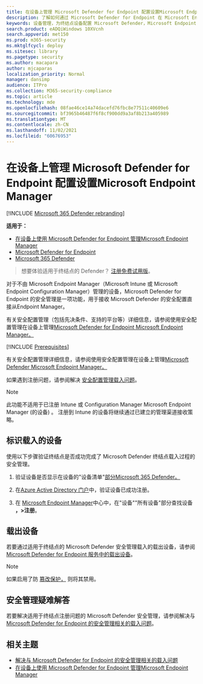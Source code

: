 ```yaml
---
title: 在设备上管理 Microsoft Defender for Endpoint 配置设置Microsoft Endpoint Manager
description: 了解如何通过 Microsoft Defender for Endpoint 在 Microsoft Endpoint Manager启用安全设置。
keywords: 设备管理，为终结点设备配置 Microsoft Defender，Microsoft Endpoint Manager
search.product: eADQiWindows 10XVcnh
search.appverid: met150
ms.prod: m365-security
ms.mktglfcycl: deploy
ms.sitesec: library
ms.pagetype: security
ms.author: macapara
author: mjcaparas
localization_priority: Normal
manager: dansimp
audience: ITPro
ms.collection: M365-security-compliance
ms.topic: article
ms.technology: mde
ms.openlocfilehash: 08fae46ce14a74dacefd76fbc8e77511c40609e6
ms.sourcegitcommit: bf3965b46487f6f8cf900dd9a3af8b213a405989
ms.translationtype: MT
ms.contentlocale: zh-CN
ms.lasthandoff: 11/02/2021
ms.locfileid: "60676953"
---
```

# <a name="manage-microsoft-defender-for-endpoint-configuration-settings-on-devices-with-microsoft-endpoint-manager"></a>在设备上管理 Microsoft Defender for Endpoint 配置设置Microsoft Endpoint Manager

[!INCLUDE [Microsoft 365 Defender rebranding](../../includes/microsoft-defender.md)]

**适用于：**

- [在设备上使用 Microsoft Defender for Endpoint 管理Microsoft Endpoint Manager](/mem/intune/protect/mde-security-integration)
- [Microsoft Defender for Endpoint](https://go.microsoft.com/fwlink/p/?linkid=2154037)
- [Microsoft 365 Defender](https://go.microsoft.com/fwlink/?linkid=2118804)


> 想要体验适用于终结点的 Defender？ [注册免费试用版](https://signup.microsoft.com/create-account/signup?products=7f379fee-c4f9-4278-b0a1-e4c8c2fcdf7e&ru=https://aka.ms/MDEp2OpenTrial?ocid=docs-wdatp-configureendpointsscript-abovefoldlink)。


对于不由 Microsoft Endpoint Manager（Microsoft Intune 或 Microsoft Endpoint Configuration Manager）管理的设备，Microsoft Defender for Endpoint 的安全管理是一项功能，用于接收 Microsoft Defender 的安全配置直接从Endpoint Manager。


有关安全配置管理（包括先决条件、支持的平台等）详细信息，请参阅使用安全配置管理在设备上管理[Microsoft Defender for Endpoint Microsoft Endpoint Manager。](/mem/intune/protect/mde-security-integration)



[!INCLUDE [Prerequisites](../../includes/security-config-mgt-prerequisites.md)]


有关安全配置管理详细信息，请参阅使用安全配置管理在设备上管理[Microsoft Defender Microsoft Endpoint Manager。](/mem/intune/protect/mde-security-integration)

如果遇到注册问题，请参阅解决 [安全配置管理载入问题](troubleshoot-security-config-mgt.md)。

> [!NOTE]
> 此功能不适用于已注册 Intune 或 Configuration Manager Microsoft Endpoint Manager (的设备) 。 注册到 Intune 的设备将继续通过已建立的管理渠道接收策略。

## <a name="identify-onboarded-devices"></a>标识载入的设备

使用以下步骤验证终结点是否成功完成了 Microsoft Defender 终结点载入过程的安全管理。

1.  验证设备是否显示在设备的"设备清单"[部分Microsoft 365 Defender。](https://security.microsoft.com/)

2.  在[Azure Active Directory 门户](https://aad.portal.azure.com/#blade/Microsoft_AAD_IAM/UsersManagementMenuBlade/MsGraphUsers)中，验证设备已成功注册。

3.  在 [Microsoft Endpoint Manager](https://endpoint.microsoft.com/#blade/Microsoft_Intune_DeviceSettings/DevicesMenu/mDMDevicesPreview)中心中，在"设备""所有设备"部分查找设备 **，>注册**。


## <a name="offboard-devices"></a>载出设备
若要通过适用于终结点的 Microsoft Defender 安全管理载入的载出设备，请参阅 [Microsoft Defender for Endpoint 服务中的载出设备](offboard-machines.md)。

>[!NOTE]
>如果启用了防 [篡改保护，](prevent-changes-to-security-settings-with-tamper-protection.md#manage-tamper-protection-for-your-organization-using-the-microsoft-365-defender-portal) 则将其禁用。

## <a name="troubleshooting-security-management"></a>安全管理疑难解答 
若要解决适用于终结点注册问题的 Microsoft Defender 安全管理，请参阅解决与 [Microsoft Defender for Endpoint 的安全管理相关的载入问题](troubleshoot-security-config-mgt.md)。

## <a name="related-topic"></a>相关主题
- [解决与 Microsoft Defender for Endpoint 的安全管理相关的载入问题](troubleshoot-security-config-mgt.md)
- [在设备上使用 Microsoft Defender for Endpoint 管理Microsoft Endpoint Manager](/mem/intune/protect/mde-security-integration#configure-your-tenant-to-support-mde-security-configuration-management)
